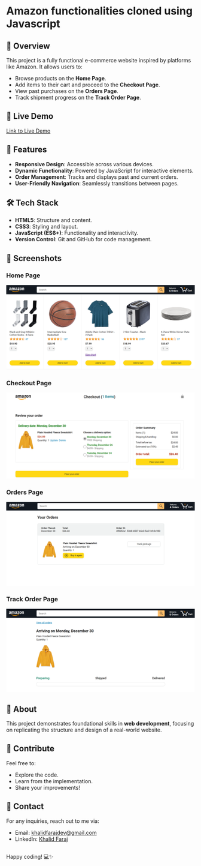 # Amazon functionalities cloned using Javascript


## 🌟 Overview
This project is a fully functional e-commerce website inspired by platforms like Amazon. It allows users to:
- Browse products on the **Home Page**.
- Add items to their cart and proceed to the **Checkout Page**.
- View past purchases on the **Orders Page**.
- Track shipment progress on the **Track Order Page**.

## 🚀 Live Demo
[Link to Live Demo](https://khalidibnfaraj.github.io/Amazon-JavaScript-Functionalities/)


## 🎯 Features
- **Responsive Design**: Accessible across various devices.
- **Dynamic Functionality**: Powered by JavaScript for interactive elements.
- **Order Management**: Tracks and displays past and current orders.
- **User-Friendly Navigation**: Seamlessly transitions between pages.

## 🛠️ Tech Stack
- **HTML5**: Structure and content.
- **CSS3**: Styling and layout.
- **JavaScript (ES6+)**: Functionality and interactivity.
- **Version Control**: Git and GitHub for code management.

## 📸 Screenshots
### Home Page
![Home Page Screenshot](screenshots/Home.png)

### Checkout Page
![Checkout Page Screenshot](screenshots/Checkout.png)

### Orders Page
![Orders Page Screenshot](screenshots/Orders.png)

### Track Order Page
![Track Order Screenshot](screenshots/TrackOrders.png)

## 🚀 About  

This project demonstrates foundational skills in **web development**, focusing on replicating the structure and design of a real-world website.  

## 🤝 Contribute  

Feel free to:  
- Explore the code.  
- Learn from the implementation.  
- Share your improvements!
  
## 📧 Contact
For any inquiries, reach out to me via:

- Email: khalidfarajdev@gmail.com
- LinkedIn: [Khalid Faraj](https://www.linkedin.com/in/khalidfaraj/)

##
Happy coding! 💻✨
